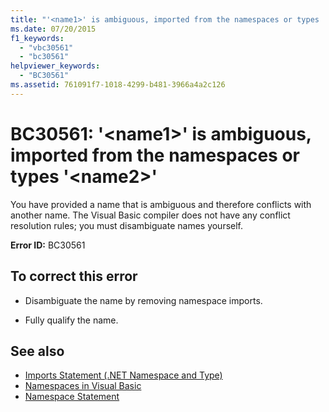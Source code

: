 ```yaml
---
title: "'<name1>' is ambiguous, imported from the namespaces or types '<name2>'"
ms.date: 07/20/2015
f1_keywords:
  - "vbc30561"
  - "bc30561"
helpviewer_keywords:
  - "BC30561"
ms.assetid: 761091f7-1018-4299-b481-3966a4a2c126
---
```

# BC30561: '\<name1>' is ambiguous, imported from the namespaces or types '\<name2>'

You have provided a name that is ambiguous and therefore conflicts with another name. The Visual Basic compiler does not have any conflict resolution rules; you must disambiguate names yourself.

 **Error ID:** BC30561

## To correct this error

- Disambiguate the name by removing namespace imports.

- Fully qualify the name.

## See also

- [Imports Statement (.NET Namespace and Type)](../statements/imports-statement-net-namespace-and-type.md)
- [Namespaces in Visual Basic](../../programming-guide/program-structure/namespaces.md)
- [Namespace Statement](../statements/namespace-statement.md)
